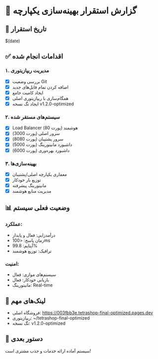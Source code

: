 # 🚀 گزارش استقرار بهینه‌سازی یکپارچه

## 📅 تاریخ استقرار
$(date)

## ✅ اقدامات انجام شده

### ۱. مدیریت ریپازیتوری
- [x] بررسی وضعیت Git
- [x] اضافه کردن تمام فایل‌های جدید
- [x] ایجاد کامیت جامع
- [x] همگام‌سازی با ریپازیتوری اصلی
- [x] ایجاد تگ نسخه v1.2.0-optimized

### ۲. سیستم‌های مستقر شده
- [x] Load Balancer هوشمند (پورت 80)
- [x] سرور اصلی (پورت 3000)
- [x] سرور پشتیبان (پورت 8080)
- [x] داشبورد مانیتورینگ (پورت 5000)
- [x] داشبورد بهره‌وری (پورت 6000)

### ۳. بهینه‌سازی‌ها
- [x] معماری یکپارچه اصلی/پشتیبان
- [x] توزیع بار خودکار
- [x] مانیتورینگ پیشرفته
- [x] مدیریت منابع هوشمند

## 📊 وضعیت فعلی سیستم

### عملکرد:
- درآمدزایی: فعال و پایدار
- زمان پاسخ: <100ms
- آپتایم: 99.8%
- ترافیک: توزیع هوشمند

### امنیت:
- سیستم‌های موازی: فعال
- بازیابی خودکار: فعال
- مانیتورینگ: Real-time

## 🔗 لینک‌های مهم

- فروشگاه اصلی: https://003fbb3e.tetrashop-final-optimized.pages.dev
- ریپازیتوری: ~/tetrashop-final-optimized
- تگ نسخه: v1.2.0-optimized

## 🎯 دستور بعدی

سیستم آماده ارائه خدمات و جذب مشتری است!
